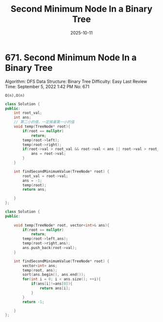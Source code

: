﻿---
layout: post
title: "Second Minimum Node In a Binary Tree"
date: 2025-10-11
categories: leetcode
tags: [leetcode, algorithm]
---
# 671. Second Minimum Node In a Binary Tree

Algorithm: DFS
Data Structure: Binary Tree
Difficulty: Easy
Last Review Time: September 5, 2022 1:42 PM
No: 671

`O(n),O(n)`

```cpp
class Solution {
public:
    int root_val;
    int ans;
    // 第二小的值，一定挨着第一小的值
    void temp(TreeNode* root){
        if(root == nullptr)
            return;
        temp(root->left);
        temp(root->right);
        if(root->val > root_val && root->val < ans || root->val > root_val && ans == -1){
            ans = root->val;
        }
    }

    int findSecondMinimumValue(TreeNode* root) {
        root_val = root->val;
        ans = -1;
        temp(root);
        return ans;

    }
};
```

```cpp
class Solution {
public:
    
    void temp(TreeNode* root, vector<int>& ans){
        if(root == nullptr)
            return;
        temp(root->left,ans);
        temp(root->right,ans);
        ans.push_back(root->val);
    }

    int findSecondMinimumValue(TreeNode* root) {
        vector<int> ans;
        temp(root, ans);
        sort(ans.begin(), ans.end());
        for(int i = 0; i < ans.size(); ++i){
            if(ans[i]!=ans[0]){
                return ans[i];
            }
        }
        return -1;

    }
};
```
